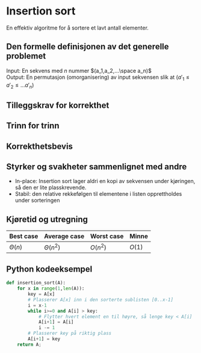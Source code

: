 # Insertion sort

<!-- 
1. Kjenne den formelle definisjonen av det generelle problemet den løser
2. Kjenne til eventuelle tilleggskrav den stiller for å være korrekt
3. Vite hvordan den oppfører seg; kunne utføre algoritmen, trinn for trinn!
4. Forstå korrekthetsbeviset; hvordan og hvorfor virker algoritmen egentlig?
5. Kjenne til eventuelle styrker eller svakheter, sammenlignet med andre
6. Kjenne kjøretidene under ulike omstendigheter, og forstå utregningen
-->

En effektiv algoritme for å sortere et lavt antall elementer.

## Den formelle definisjonen av det generelle problemet
<!-- Et problem er relasjonen mellom input og output -->
Input: En sekvens med $n$ nummer $(a_1,a_2,...\space a_n)$  
Output: En permutasjon (omorganisering) av input sekvensen slik at $(a'_1 \leq a'_2 \leq ... a'_n)$

## Tilleggskrav for korrekthet
<!-- Korrekhet: algoritmer virker, gir det svaret den skal -->
<!-- Eks: Binary search må ha en sortert liste -->

## Trinn for trinn
<!-- Pseudokode med forklaring -->

## Korrekthetsbevis
<!-- TBA -->

## Styrker og svakheter sammenlignet med andre

- In-place: Insertion sort lager aldri en kopi av sekvensen under kjøringen, så den er lite plasskrevende.
- Stabil: den relative rekkefølgen til elementene i listen opprettholdes under sorteringen

## Kjøretid og utregning

Best case | Average case | Worst case | Minne
---------|----------|---------|---------
| $\Theta(n)$ | $\Theta(n^2)$ | $O(n^2)$ | $O(1)$

## Python kodeeksempel

```python
def insertion_sort(A):
    for x in range(1,len(A)):
        key = A[x]
        # Plasserer A[x] inn i den sorterte sublisten [0..x-1]
        i = x-1
        while i>=0 and A[i] > key:
            # Flytter hvert element en til høyre, så lenge key < A[i]
            A[i+1] = A[i]
            i -= 1
        # Plasserer key på riktig plass
        A[i+1] = key
    return A;
```
